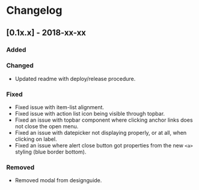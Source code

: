 # Changelog

## [0.1x.x] - 2018-xx-xx

### Added

### Changed

- Updated readme with deploy/release procedure.

### Fixed

- Fixed issue with item-list alignment.
- Fixed issue with action list icon being visible through topbar.
- Fixed an issue with topbar component where clicking anchor links does not close the open menu.
- Fixed an issue with datepicker not displaying properly, or at all, when clicking on label.
- Fixed an issue where alert close button got properties from the new `<a>` styling (blue border bottom).

### Removed

- Removed modal from designguide.
